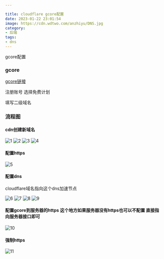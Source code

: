 ```yaml
---

title: cloudflare gcore配置
date: 2023-01-22 23:01:54
image: https://cdn.wdtwo.com/anzhiyu/DNS.jpg
category: 
- 后端
tags: 
- dns
---
```



gcore配置

<!--more-->

### gcore

[gcore链接](https://gcore.com/)

注册账号 选择免费计划

填写二级域名


### 流程图

#### cdn创建新域名
![1](/assets/images/gcore配置/1.png)
![2](/assets/images/gcore配置/2.png)
![3](/assets/images/gcore配置/3.png)
![4](/assets/images/gcore配置/4.png)

#### 配置https

![5](/assets/images/gcore配置/5.png)

#### 配置dns 

cloudflare域名指向这个dns加速节点

![6](/assets/images/gcore配置/6.png)
![7](/assets/images/gcore配置/7.png)
![8](/assets/images/gcore配置/8.png)
![9](/assets/images/gcore配置/9.png)

#### 配置gcore到服务器的https 这个地方如果服务器没有https也可以不配置 直接指向服务器接口即可

![10](/assets/images/gcore配置/10.png)

#### 强制https

![11](/assets/images/gcore配置/11.png)








